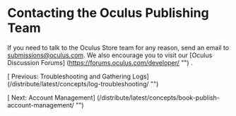 
  
  
  
  
  
# Contacting the Oculus Publishing Team
  
   

   
If you need to talk to the Oculus Store team for any reason, send an email to  submissions@oculus.com. We also encourage you to visit our 
[Oculus Discussion Forums]
(https://forums.oculus.com/developer/ "")
  .
  
  
  
  
   
[
   Previous: Troubleshooting and Gathering Logs]
(/distribute/latest/concepts/log-troubleshooting/ "")
  
  
  
   
[
   Next: Account Management]
(/distribute/latest/concepts/book-publish-account-management/ "")
  
  
  
  
  
  
